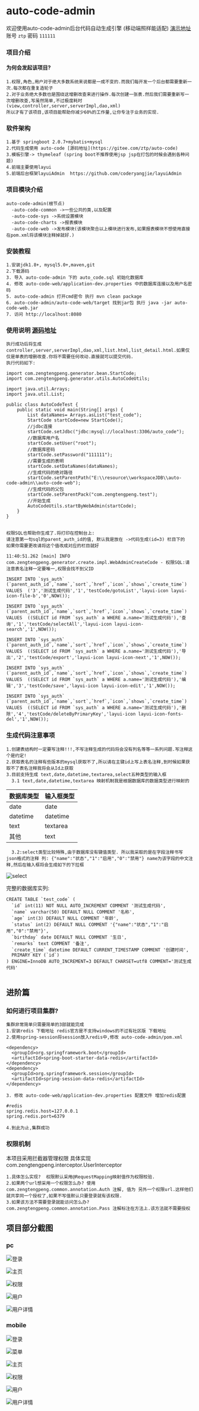 # auto-code-admin
欢迎使用auto-code-admin后台代码自动生成引擎 (移动端照样能适配) [演示地址](http://www.zengtengpeng.com/login/gotoLogin) 账号 `ztp`  密码 `111111`

### 项目介绍
#### 为何会发起该项目?

    1.权限,角色,用户对于绝大多数系统来说都是一成不变的.而我们每开发一个后台都需要重新一次.每次都在重复造轮子
    2.对于业务绝大多数也是围绕这增删改查来进行操作.每次创建一张表.然后我们需要重新写一次增删改查,写虽然简单,不过极度耗时(view,controller,server,serverImpl,dao,xml) 
    所以才有了该项目,该项目能帮助你减少60%的工作量,让你专注于业务的实现.

### 软件架构

    1.基于 springboot 2.0.7+mybatis+mysql
    2.代码生成使用 auto-code [源码地址](https://gitee.com/ztp/auto-code)
    3.模板引擎-> thymeleaf (spring boot不推荐使用jsp jsp在打包的时候会遇到各种问题)
    4.前端主要使用layui
    5.前端后台框架layuiAdmin  https://github.com/coderyangjie/layuiAdmin

### 项目模块介绍

    auto-code-admin(根节点)
      -auto-code-common ->一些公共的类,以及配置
      -auto-code-sys ->系统设置模块
      -auto-code-charts ->报表模块
      -auto-code-web ->发布模块(该模块聚合以上模块进行发布,如果报表模块不想使用直接在pom.xml将该模块注释掉就好.)


### 安装教程

    1.安装jdk1.8+, mysql5.0+,maven,git 
    2.下载源码
    3. 导入 auto-code-admin 下的 auto_code.sql 初始化数据库
    4. 修改 auto-code-web/application-dev.properties 中的数据库连接以及用户名密码
    5. auto-code-admin 打开cmd密令 执行 mvn clean package
    6. auto-code-admin/auto-code-web/target 找到jar包 执行 java -jar auto-code-web.jar
    7. 访问 http://localhost:8080

### 使用说明 [源码地址](https://gitee.com/ztp/auto-code)

    执行成功后将生成 controller,server,serverImpl,dao,xml,list.html,list_detail.html.如果仅仅是单表的增删改查.你将不需要任何改动.直接就可以提交代码.
    执行代码如下:
    
    
```
import com.zengtengpeng.generator.bean.StartCode;
import com.zengtengpeng.generator.utils.AutoCodeUtils;

import java.util.Arrays;
import java.util.List;

public class AutoCodeTest {
	public static void main(String[] args) {
		List dataNames= Arrays.asList("test_code");
		StartCode startCode=new StartCode();
		//jdbc连接
		startCode.setJdbc("jdbc:mysql://localhost:3306/auto_code");
		//数据库用户名
		startCode.setUser("root");
		//数据库密码
		startCode.setPassword("111111");
		//需要生成的表明
		startCode.setDataNames(dataNames);
		//生成代码的绝对路径
		startCode.setParentPath("E:\\resource\\workspaceJDB\\auto-code-admin\\auto-code-web");
		//生成代码的父包
		startCode.setParentPack("com.zengtengpeng.test");
		//开始生成
		AutoCodeUtils.startByWebAdmin(startCode);
	}
}
			  
```

    权限SQL也帮助你生成了.将打印在控制台上:
    请注意第一句sql的parent_auth_id的值, 默认我是放在 ->代码生成(id=3) 栏目下的
    如果你需要更改请将这个值改成对应的栏目就好
    
    
```
11:40:51.262 [main] INFO com.zengtengpeng.generator.create.impl.WebAdminCreateCode - 权限SQL:请注意表名注释一定要唯一,权限会找不到父ID

INSERT INTO `sys_auth` (`parent_auth_id`,`name`,`sort`,`href`,`icon`,`shows`,`create_time`) VALUES  ('3','测试生成代码','1','testCode/gotoList','layui-icon layui-icon-file-b','0',NOW());

INSERT INTO `sys_auth` (`parent_auth_id`,`name`,`sort`,`href`,`icon`,`shows`,`create_time`) VALUES  ((SELECT id FROM `sys_auth` a WHERE a.name='测试生成代码'),'查询','1','testCode/selectAll','layui-icon layui-icon-search','1',NOW());

INSERT INTO `sys_auth` (`parent_auth_id`,`name`,`sort`,`href`,`icon`,`shows`,`create_time`) VALUES  ((SELECT id FROM `sys_auth` a WHERE a.name='测试生成代码'),'导出','2','testCode/export','layui-icon layui-icon-next','1',NOW());

INSERT INTO `sys_auth` (`parent_auth_id`,`name`,`sort`,`href`,`icon`,`shows`,`create_time`) VALUES  ((SELECT id FROM `sys_auth` a WHERE a.name='测试生成代码'),'编辑','3','testCode/save','layui-icon layui-icon-edit','1',NOW());

INSERT INTO `sys_auth` (`parent_auth_id`,`name`,`sort`,`href`,`icon`,`shows`,`create_time`) VALUES  ((SELECT id FROM `sys_auth` a WHERE a.name='测试生成代码'),'删除','4','testCode/deleteByPrimaryKey','layui-icon layui-icon-fonts-del','1',NOW());
```



### 生成代码注意事项

    1.创建表结构时一定要写注释!!!,不写注释生成的代码将会没有列名等等一系列问题.写注释这个是约定!
    2.获取表名的注释有些版本的mysql获取不了,所以请在主键id上写上表名注释,到时候如果获取不了表名注释我将会从Id上获取
    3.目前支持生成 text,date,datetime,textarea,select五种类型的输入框
      3.1 text,date,datetime,textarea 映射机制我是根据数据库的数据类型进行映射的
 
数据库类型 | 输入框类型
---|---
date | date
datetime | datetime
text | textarea
其他 | text

      3.2:select类型比较特殊,由于数据库没有键值类型. 所以我采取的是在字段注释书写json格式的注释 列: {"name":"状态","1":"启用","0":"禁用"} name为该字段的中文注释,然后在输入框将会生成如下的下拉框
      
![select](http://images.zengtengpeng.com/auto-code-web/select.png)

完整的数据库实列:


```
CREATE TABLE `test_code` (
  `id` int(11) NOT NULL AUTO_INCREMENT COMMENT '测试生成代码',
  `name` varchar(50) DEFAULT NULL COMMENT '名称',
  `age` int(3) DEFAULT NULL COMMENT '年龄',
  `status` int(2) DEFAULT NULL COMMENT '{"name":"状态","1":"启用","0":"禁用"}',
  `birthday` date DEFAULT NULL COMMENT '生日',
  `remarks` text COMMENT '备注',
  `create_time` datetime DEFAULT CURRENT_TIMESTAMP COMMENT '创建时间',
  PRIMARY KEY (`id`)
) ENGINE=InnoDB AUTO_INCREMENT=3 DEFAULT CHARSET=utf8 COMMENT='测试生成代码'
			
```

## 进阶篇

### 如何进行项目集群?

    集群非常简单只需要简单的3部就能完成
    1.安装redis 下载地址 redis官方是不支持windows的不过有社区版 下载地址
    2.使用spring-session将session放入redis中,修改 auto-code-admin/pom.xml
    
```
<dependency>
  <groupId>org.springframework.boot</groupId>
  <artifactId>spring-boot-starter-data-redis</artifactId>
</dependency>
<dependency>
  <groupId>org.springframework.session</groupId>
  <artifactId>spring-session-data-redis</artifactId>
</dependency>
```

    3. 修改 auto-code-web/application-dev.properties 配置文件 增加redis配置


```
#redis
spring.redis.host=127.0.0.1
spring.redis.port=6379
```

    4.到此为止,集群成功

### 权限机制

本项目采用拦截器管理权限 具体实现 com.zengtengpeng.interceptor.UserInterceptor

    1.具体怎么实现?  权限默认采用@RequestMapping映射值作为权限校验.
    2.如果两个url想采用一个权限怎么办? 使用 com.zengtengpeng.common.annotation.Auth 注解, 值为 另外一个权限url.这样他们就共享同一个授权了,如果不写值默认只要登录就有该权限.
    3.如果该方法不需要登录就能访问怎么办? com.zengtengpeng.common.annotation.Pass 注解标注在方法上.该方法就不需要授权


## 项目部分截图

### pc

![登录](http://images.zengtengpeng.com/auto-code-web/login.png)

![主页](http://images.zengtengpeng.com/auto-code-web/welcome.png)

![权限](http://images.zengtengpeng.com/auto-code-web/role.png)

![用户](http://images.zengtengpeng.com/auto-code-web/user.png)

![用户详情](http://images.zengtengpeng.com/auto-code-web/user_detail.png)

### mobile

![登录](http://images.zengtengpeng.com/auto-code-web/mobile/login.png)

![菜单](http://images.zengtengpeng.com/auto-code-web/mobile/menu.png)

![主页](http://images.zengtengpeng.com/auto-code-web/mobile/welcome.png)

![权限](http://images.zengtengpeng.com/auto-code-web/mobile/auth.png)

![用户](http://images.zengtengpeng.com/auto-code-web/mobile/user.png)

![用户详情](http://images.zengtengpeng.com/auto-code-web/mobile/user_detail.png)